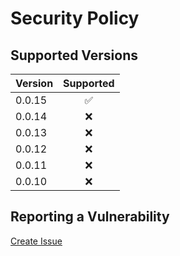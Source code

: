 # Security Policy

## Supported Versions

| Version | Supported          |
| :------ | :----------------: |
| 0.0.15  | :white_check_mark: |
| 0.0.14  | :x:                |
| 0.0.13  | :x:                |
| 0.0.12  | :x:                |
| 0.0.11  | :x:                |
| 0.0.10  | :x:                |

## Reporting a Vulnerability

[Create Issue](https://github.com/gregoranders/nodejs-project-info/issues/new?labels=bug&template=bug_report.md&title=Security+Issue)
